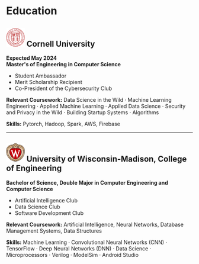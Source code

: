 # Education

## <img src="assets/cornell_university_seal.svg" width="50" height="50"> Cornell University

**Expected May 2024**  
**Master's of Engineering in Computer Science**

- Student Ambassador
- Merit Scholarship Recipient
- Co-President of the Cybersecurity Club

**Relevant Coursework:**
Data Science in the Wild · Machine Learning Engineering · Applied Machine Learning · Applied Data Science · Security and Privacy in the Wild · Building Startup Systems · Algorithms

**Skills:**
Pytorch, Hadoop, Spark, AWS, Firebase

---

## <img src="assets/uw_madison_crest.png" width="50" height="50"> University of Wisconsin-Madison, College of Engineering

**Bachelor of Science, Double Major in Computer Engineering and Computer Science**

- Artificial Intelligence Club
- Data Science Club
- Software Development Club

**Relevant Coursework:** Artificial Intelligence, Neural Networks, Database Management Systems, Data Structures

**Skills:**
Machine Learning · Convolutional Neural Networks (CNN) · TensorFlow · Deep Neural Networks (DNN) · Data Science · Microprocessors · Verilog · ModelSim · Android Studio
